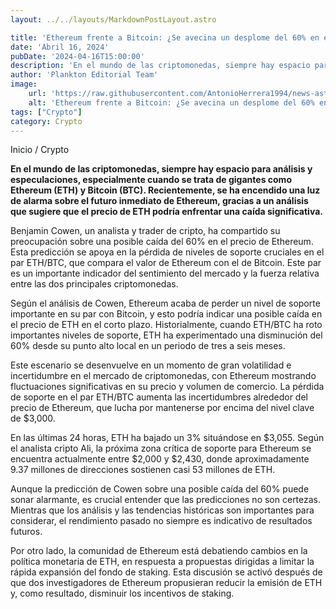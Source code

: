 ```yaml
---
layout: ../../layouts/MarkdownPostLayout.astro

title: 'Ethereum frente a Bitcoin: ¿Se avecina un desplome del 60% en el precio de ETH?'
date: 'Abril 16, 2024'
pubDate: '2024-04-16T15:00:00'
description: 'En el mundo de las criptomonedas, siempre hay espacio para análisis y especulaciones, especialmente cuando se trata de gigantes como Ethereum y Bitcoin.'
author: 'Plankton Editorial Team'
image:
    url: 'https://raw.githubusercontent.com/AntonioHerrera1994/news-astro/master/src/assets/crypto/crypto79.webp'
    alt: 'Ethereum frente a Bitcoin: ¿Se avecina un desplome del 60% en el precio de ETH?'
tags: ["Crypto"]
category: Crypto
---
```


<span><a href="/" style="text-decoration:none;color:#0F1416">Inicio</a> / <a href="/crypto" style="text-decoration:none;color:#0F1416">Crypto</a></span>


<p style="font-weight: bold;">En el mundo de las criptomonedas, siempre hay espacio para análisis y especulaciones, especialmente cuando se trata de gigantes como Ethereum (ETH) y Bitcoin (BTC). Recientemente, se ha encendido una luz de alarma sobre el futuro inmediato de Ethereum, gracias a un análisis que sugiere que el precio de ETH podría enfrentar una caída significativa.</p>

Benjamin Cowen, un analista y trader de cripto, ha compartido su preocupación sobre una posible caída del 60% en el precio de Ethereum. Esta predicción se apoya en la pérdida de niveles de soporte cruciales en el par ETH/BTC, que compara el valor de Ethereum con el de Bitcoin. Este par es un importante indicador del sentimiento del mercado y la fuerza relativa entre las dos principales criptomonedas.

Según el análisis de Cowen, Ethereum acaba de perder un nivel de soporte importante en su par con Bitcoin, y esto podría indicar una posible caída en el precio de ETH en el corto plazo. Historialmente, cuando ETH/BTC ha roto importantes niveles de soporte, ETH ha experimentado una disminución del 60% desde su punto alto local en un periodo de tres a seis meses.

Este escenario se desenvuelve en un momento de gran volatilidad e incertidumbre en el mercado de criptomonedas, con Ethereum mostrando fluctuaciones significativas en su precio y volumen de comercio. La pérdida de soporte en el par ETH/BTC aumenta las incertidumbres alrededor del precio de Ethereum, que lucha por mantenerse por encima del nivel clave de $3,000.

En las últimas 24 horas, ETH ha bajado un 3% situándose en $3,055. Según el analista cripto Ali, la próxima zona crítica de soporte para Ethereum se encuentra actualmente entre $2,000 y $2,430, donde aproximadamente 9.37 millones de direcciones sostienen casi 53 millones de ETH.

Aunque la predicción de Cowen sobre una posible caída del 60% puede sonar alarmante, es crucial entender que las predicciones no son certezas. Mientras que los análisis y las tendencias históricas son importantes para considerar, el rendimiento pasado no siempre es indicativo de resultados futuros.

Por otro lado, la comunidad de Ethereum está debatiendo cambios en la política monetaria de ETH, en respuesta a propuestas dirigidas a limitar la rápida expansión del fondo de staking. Esta discusión se activó después de que dos investigadores de Ethereum propusieran reducir la emisión de ETH y, como resultado, disminuir los incentivos de staking.
